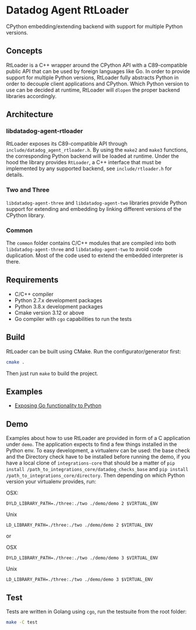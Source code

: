 # Datadog Agent RtLoader

CPython embedding/extending backend with support for multiple Python versions.

## Concepts

RtLoader is a C++ wrapper around the CPython API with a C89-compatible public API
that can be used by foreign languages like Go. In order to provide support for
multiple Python versions, RtLoader fully abstracts Python in order to decouple client
applications and CPython. Which Python version to use can be decided at runtime,
RtLoader will `dlopen` the proper backend libraries accordingly.

## Architecture

### libdatadog-agent-rtloader

RtLoader exposes its C89-compatible API through `include/datadog_agent_rtloader.h`. By
using the `make2` and `make3` functions, the corresponding Python backend will
be loaded at runtime. Under the hood the library provides `RtLoader`, a C++ interface
that must be implemented by any supported backend, see `include/rtloader.h` for details.

### Two and Three

`libdatadog-agent-three` and `libdatadog-agent-two` libraries provide Python support
for extending and embedding by linking different versions of the CPython library.

### Common

The `common` folder contains C/C++ modules that are compiled into both
`libdatadog-agent-three` and `libdatadog-agent-two` to avoid code duplication.
Most of the code used to extend the embedded interpreter is there.

## Requirements

* C/C++ compiler
* Python 2.7.x development packages
* Python 3.8.x development packages
* Cmake version 3.12 or above
* Go compiler with `cgo` capabilities to run the tests

## Build

RtLoader can be built using CMake. Run the configurator/generator first:

```sh
cmake .
```

Then just run `make` to build the project.

## Examples

- [Exposing Go functionality to Python](https://github.com/DataDog/datadog-agent/pull/4234)

## Demo

Examples about how to use RtLoader are provided in form of a C application under `demo`. The application expects to find a
few things installed in the Python env. To easy development, a virtualenv can be used: the base check
and the Directory check have to be installed before running the demo, if you have a local clone of `integrations-core`
that should be a matter of `pip install /path_to_integrations_core/datadog_checks_base` and
`pip install /path_to_integrations_core/directory`. Then depending on which Python version your virtualenv provides, run:

OSX:
```
DYLD_LIBRARY_PATH=./three:./two ./demo/demo 2 $VIRTUAL_ENV
```

Unix
```
LD_LIBRARY_PATH=./three:./two ./demo/demo 2 $VIRTUAL_ENV
```

or

OSX
```
DYLD_LIBRARY_PATH=./three:./two ./demo/demo 3 $VIRTUAL_ENV
```

Unix
```
LD_LIBRARY_PATH=./three:./two ./demo/demo 3 $VIRTUAL_ENV
```

## Test

Tests are written in Golang using `cgo`, run the testsuite from the root folder:
```sh
make -C test
```
